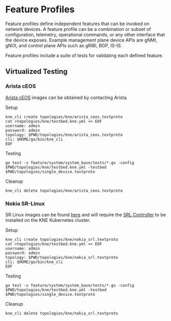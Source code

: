 # Feature Profiles

Feature profiles define independent features that can be invoked on network devices.  A feature profile can be a combination or subset of configuration, telemetry, operational commands, or any other interface that the device exposes.  Example management plane device APIs are gNMI, gNOI, and control plane APIs such as gRIBI, BGP, IS-IS.

Feature profiles include a suite of tests for validating each defined feature.

## Virtualized Testing

### Arista cEOS
[Arista cEOS](https://www.arista.com/en/products/software-controlled-container-networking) images can be obtained by contacting Arista.

Setup
```
kne_cli create topologies/kne/arista_ceos.textproto
cat >topologies/kne/testbed.kne.yml << EOF
username: admin
password: admin
topology: $PWD/topologies/kne/arista_ceos.textproto
cli: $HOME/go/bin/kne_cli
EOF
```
Testing
```
go test -v feature/system/system_base/tests/*.go -config $PWD/topologies/kne/testbed.kne.yml -testbed $PWD/topologies/single_device.textproto
```

Cleanup
```
kne_cli delete topologies/kne/arista_ceos.textproto
```

### Nokia SR-Linux
SR Linux images can be found [here](https://github.com/nokia/srlinux-container-image/pkgs/container/srlinux) and will require the [SRL Controller](https://github.com/srl-labs/srl-controller) to be installed on the KNE Kubernetes cluster.

Setup
```
kne_cli create topologies/kne/nokia_srl.textproto
cat >topologies/kne/testbed.kne.yml << EOF
username: admin
password: admin
topology: $PWD/topologies/kne/nokia_srl.textproto
cli: $HOME/go/bin/kne_cli
EOF
```

Testing
```
go test -v feature/system/system_base/tests/*.go -config $PWD/topologies/kne/testbed.kne.yml -testbed $PWD/topologies/single_device.textproto
```

Cleanup
```
kne_cli delete topologies/kne/nokia_srl.textproto
```
